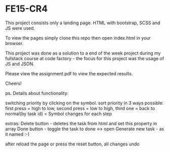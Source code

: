 # FE15-CR4

This project consists only a landing page. HTML with bootstrap, SCSS and JS were used.

To view the pages simply clone this repo then open index.html in your browser.

This project was done as a solution to a end of the week project during my fullstack course at code factory - the focus for this project was the usage of JS and JSON.

Please view the assignment.pdf to view the expected results.

Cheers!



ps. Details about functionality:

switching priority by clicking on the symbol.
sort priority in 3 ways possible: first press = high to low, second press = low to high, third one = back to normal(by task id) = Symbol changes for each step

extras:
Delete button - deletes the task from html and set this property in array
Done button - toggle the task to done <-> open
Generate new task - as it named :-)

after reload the page or press the reset button, all changes undo
